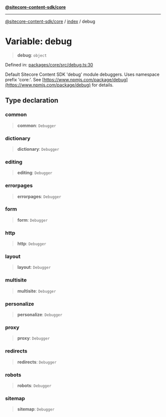 [**@sitecore-content-sdk/core**](../../README.md)

***

[@sitecore-content-sdk/core](../../README.md) / [index](../README.md) / debug

# Variable: debug

> **debug**: `object`

Defined in: [packages/core/src/debug.ts:30](https://github.com/Sitecore/content-sdk/blob/7431276a7299d7d9f331859c62da70341d8eed40/packages/core/src/debug.ts#L30)

Default Sitecore Content SDK 'debug' module debuggers. Uses namespace prefix 'core:'.
See [https://www.npmjs.com/package/debug](https://www.npmjs.com/package/debug) for details.

## Type declaration

### common

> **common**: `Debugger`

### dictionary

> **dictionary**: `Debugger`

### editing

> **editing**: `Debugger`

### errorpages

> **errorpages**: `Debugger`

### form

> **form**: `Debugger`

### http

> **http**: `Debugger`

### layout

> **layout**: `Debugger`

### multisite

> **multisite**: `Debugger`

### personalize

> **personalize**: `Debugger`

### proxy

> **proxy**: `Debugger`

### redirects

> **redirects**: `Debugger`

### robots

> **robots**: `Debugger`

### sitemap

> **sitemap**: `Debugger`
